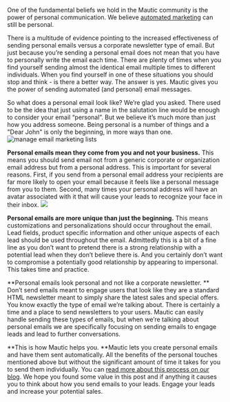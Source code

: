One of the fundamental beliefs we hold in the Mautic community is the power of personal communication. We believe [automated marketing](https://www.mautic.org/marketing-automation-software/) can still be personal.  


There is a multitude of evidence pointing to the increased effectiveness of sending personal emails versus a corporate newsletter type of email. But just because you’re sending a personal email does not mean that you have to personally write the email each time. There are plenty of times when you find yourself sending almost the identical email multiple times to different individuals. When you find yourself in one of these situations you should stop and think - is there a better way. The answer is yes. Mautic gives you the power of sending automated (and personal) email messages.



So what does a personal email look like? We’re glad you asked. There used to be the idea that just using a name in the salutation line would be enough to consider your email “personal”. But we believe it’s much more than just how you address someone. Being personal is a number of things and a "Dear John" is only the beginning, in more ways than one.
![manage email marketing lists](https://www.mautic.org/wp-content/uploads/2015/06/mautic_generic_emails.png)
  


**Personal emails mean they come from you and not your business.** This means you should send email not from a generic corporate or organization email address but from a personal address. This is important for several reasons. First, if you send from a personal email address your recipients are far more likely to open your email because it feels like a personal message from you to them. Second, many times your personal address will have an avatar associated with it that will cause your leads to recognize your face in their inbox.
![](https://www.mautic.org/wp-content/uploads/2015/06/mautic_leadfields_email.png)
  


**Personal emails are more unique than just the beginning.** This means customizations and personalizations should occur throughout the email. Lead fields, product specific information and other unique aspects of each lead should be used throughout the email. Admittedly this is a bit of a fine line as you don’t want to pretend there is a strong relationship with a potential lead when they don’t believe there is. And you certainly don’t want to compromise a potentially good relationship by appearing to impersonal. This takes time and practice.

**Personal emails look personal and not like a corporate newsletter. ** Don’t send emails meant to engage users that look like they are a standard HTML newsletter meant to simply share the latest sales and special offers. You know exactly the type of email we’re talking about. There is certainly a time and a place to send newsletters to your users. Mautic can easily handle sending these types of emails, but when we’re talking about personal emails we are specifically focusing on sending emails to engage leads and lead to further conversations.

**This is how Mautic helps you. **Mautic lets you create personal emails and have them sent automatically. All the benefits of the personal touches mentioned above but without the significant amount of time it takes for you to send them individually. You can [read more about this process on our blog](https://www.mautic.org/blog/marketer/email-marketing-level-one). We hope you found some value in this post and if anything it causes you to think about how you send emails to your leads. Engage your leads and increase your potential sales.